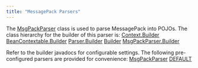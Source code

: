 ```yaml
---
title: "MessagePack Parsers"
---
```


The [MsgPackParser](../apidocs/org/apache/juneau/msgpack/MsgPackParser.html) class is used to parse MessagePack into POJOs.
The class hierarchy for the builder of this parser is:
<tree>
<node-0><java-abstract-class>[Context.Builder](../apidocs/...)</java-abstract-class></node-0>
<node-1><java-abstract-class>[BeanContextable.Builder](../apidocs/org/apache/juneau/BeanContextable/Builder.html)</java-abstract-class></node-1>
<node-2><java-abstract-class>[Parser.Builder](../apidocs/org/apache/juneau/parser/Parser/Builder.html)</java-abstract-class></node-2>
<node-3><java-abstract-class>[Builder](../apidocs/org/apache/juneau/parser/InputStreamParser/Builder.html)</java-abstract-class></node-3>
<node-4><java-class>[MsgPackParser.Builder](../apidocs/org/apache/juneau/msgpack/MsgPackParser/Builder.html)</java-class></node-4>
</tree>

Refer to the builder javadocs for configurable settings.
The following pre-configured parsers are provided for convenience:
<tree>
<node-0><java-class>[MsgPackParser](../apidocs/...)</java-class></node-0>
<node-1><javac-field>[DEFAULT](../apidocs/org/apache/juneau/msgpack/MsgPackParser.html#DEFAULT)</javac-field></node-1>
</tree>
